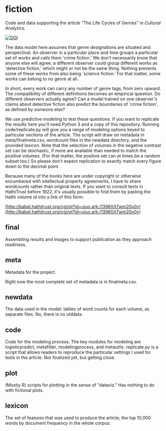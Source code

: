 fiction
=======

Code and data supporting the article "The Life Cycles of Genres" in _Cultural Analytics._ 

[![DOI](https://zenodo.org/badge/19804/tedunderwood/fiction.svg)](https://zenodo.org/badge/latestdoi/19804/tedunderwood/fiction)

The data model here assumes that genre designations are situated and perspectival. An observer in a particular place and time groups a particular set of works and calls them 'crime fiction.' We don't necessarily know that anyone else will agree; a different observer could group different works as 'detective fiction,' which might or not be the same thing. Nothing prevents some of these works from also being 'science fiction.' For that matter, some works can belong to no genre at all.

In short, every work can carry any number of genre tags, from zero upward. The compatibility of different definitions becomes an empirical question. Do different observers actually agree? Can a model trained on one observer's claims about detective fiction also predict the boundaries of 'crime fiction', as defined by someone else?

We use predictive modeling to test these questions. If you want to replicate the results here you'll need Python 3 and a copy of this repository. Running code/replicate.py will give you a range of modeling options keyed to particular sections of the article. The script will draw on metadata in meta/finalmeta.csv, wordcount files in the newdata directory, and the provided lexicon. Note that the selection of volumes in the negative contrast set can be stochastic, if more are available than needed to match the positive volumes. (For that matter, the positive set can at times be a random subset too.) So please don't expect replication to exactly match every figure down to the decimal point.

Because many of the books here are under copyright or otherwise encumbered with intellectual property agreements, I have to share wordcounts rather than original texts. If you want to consult texts in HathiTrust before 1922, it's usually possible to find them by pasting the Hathi volume id into a link of this form:

[http://babel.hathitrust.org/cgi/pt?id=uiuo.ark:/13960/t7wm20x0v](http://babel.hathitrust.org/cgi/pt?id=uiuo.ark:/13960/t7wm20x0v)

final
----
Assembling results and images to support publication as they approach readiness.

meta
----
Metadata for the project.

Right now the most complete set of metadata is in finalmeta.csv. 

newdata
----
The data used in the model: tables of word counts for each volume, as separate files. No, there is no olddata.

code
----
Code for the modeling process. The key modules for modeling are logisticpredict, metafilter, modelingprocess, and metautils. replicate.py is a script that allows readers to reproduce the particular settings I used for tests in the article. Not finalized yet, but getting close.

plot
----
(Mostly R) scripts for plotting in the sense of "dataviz." Has nothing to do with fictional plots.

lexicon
-------
The set of features that was used to produce the article; the top 10,000 words by document frequency in the whole corpus.
